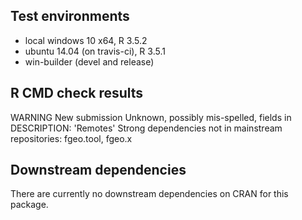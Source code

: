 ## Test environments

* local windows 10 x64, R 3.5.2
* ubuntu 14.04 (on travis-ci), R 3.5.1
* win-builder (devel and release)

## R CMD check results

WARNING
New submission
Unknown, possibly mis-spelled, fields in DESCRIPTION:
  'Remotes'
Strong dependencies not in mainstream repositories:
  fgeo.tool, fgeo.x

## Downstream dependencies

There are currently no downstream dependencies on CRAN for this package.
